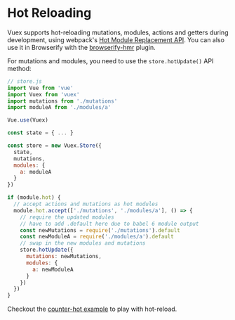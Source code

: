 # Hot Reloading

Vuex supports hot-reloading mutations, modules, actions and getters during development, using webpack's [Hot Module Replacement API](https://webpack.js.org/guides/hot-module-replacement/). You can also use it in Browserify with the [browserify-hmr](https://github.com/AgentME/browserify-hmr/) plugin.

For mutations and modules, you need to use the `store.hotUpdate()` API method:

``` js
// store.js
import Vue from 'vue'
import Vuex from 'vuex'
import mutations from './mutations'
import moduleA from './modules/a'

Vue.use(Vuex)

const state = { ... }

const store = new Vuex.Store({
  state,
  mutations,
  modules: {
    a: moduleA
  }
})

if (module.hot) {
  // accept actions and mutations as hot modules
  module.hot.accept(['./mutations', './modules/a'], () => {
    // require the updated modules
    // have to add .default here due to babel 6 module output
    const newMutations = require('./mutations').default
    const newModuleA = require('./modules/a').default
    // swap in the new modules and mutations
    store.hotUpdate({
      mutations: newMutations,
      modules: {
        a: newModuleA
      }
    })
  })
}
```

Checkout the [counter-hot example](https://github.com/vuejs/vuex/tree/dev/examples/counter-hot) to play with hot-reload.
